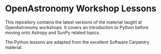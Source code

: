 # OpenAstronomy Workshop Lessons

This repository contains the latest versions of the material taught at
OpenAstronomy workshops. It covers an introduction to Python before moving onto
Astropy and SunPy related topics.

The Python lessons are adapted from the excellent Software Carpentry material.

